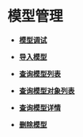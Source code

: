 # 模型管理<a name="modelarts_04_0193"></a>

-   **[模型调试](模型调试.md)**  

-   **[导入模型](导入模型.md)**  

-   **[查询模型列表](查询模型列表.md)**  

-   **[查询模型对象列表](查询模型对象列表.md)**  

-   **[查询模型详情](查询模型详情.md)**  

-   **[删除模型](删除模型.md)**  


